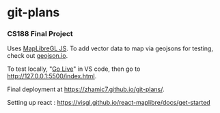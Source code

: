 # git-plans
### CS188 Final Project

Uses [MapLibreGL JS](https://maplibre.org/maplibre-gl-js/docs/). To add vector data to map via geojsons for testing, check out [geojson.io](https://geojson.io/#map=2/0/20).

To test locally, "[Go Live](https://marketplace.visualstudio.com/items?itemName=ritwickdey.LiveServer)" in VS code, then go to http://127.0.0.1:5500/index.html.

Final deployment at https://zhamic7.github.io/git-plans/.

Setting up react : https://visgl.github.io/react-maplibre/docs/get-started
